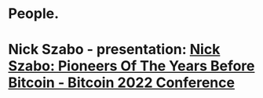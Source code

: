 # People.
# Nick Szabo - presentation: [Nick Szabo: Pioneers Of The Years Before Bitcoin - Bitcoin 2022 Conference](https://youtu.be/Q5gj2YmQUhQ)
